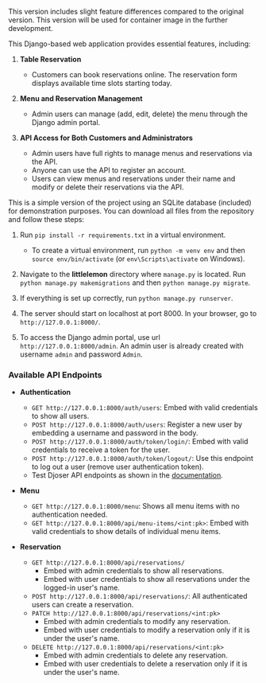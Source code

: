 This version includes slight feature differences compared to the original version. This version will be used for container image in the further development. 

This Django-based web application provides essential features, including:

1. **Table Reservation**
   - Customers can book reservations online. The reservation form displays available time slots starting today.

2. **Menu and Reservation Management**
   - Admin users can manage (add, edit, delete) the menu through the Django admin portal.

3. **API Access for Both Customers and Administrators**
   - Admin users have full rights to manage menus and reservations via the API.
   - Anyone can use the API to register an account.
   - Users can view menus and reservations under their name and modify or delete their reservations via the API.

This is a simple version of the project using an SQLite database (included) for demonstration purposes. You can download all files from the repository and follow these steps:

1. Run `pip install -r requirements.txt` in a virtual environment.
   - To create a virtual environment, run `python -m venv env` and then `source env/bin/activate` (or `env\Scripts\activate` on Windows).

2. Navigate to the **littlelemon** directory where `manage.py` is located. Run `python manage.py makemigrations` and then `python manage.py migrate`.

3. If everything is set up correctly, run `python manage.py runserver`.

4. The server should start on localhost at port 8000. In your browser, go to `http://127.0.0.1:8000/`.
   
5. To access the Django admin portal, use url `http://127.0.0.1:8000/admin`. An admin user is already created with username `admin` and password `Admin`.
   
### Available API Endpoints

- **Authentication**
  - `GET http://127.0.0.1:8000/auth/users`: Embed with valid credentials to show all users.
  - `POST http://127.0.0.1:8000/auth/users`: Register a new user by embedding a username and password in the body.
  - `POST http://127.0.0.1:8000/auth/token/login/`: Embed with valid credentials to receive a token for the user.
  - `POST http://127.0.0.1:8000/auth/token/logout/`: Use this endpoint to log out a user (remove user authentication token).
  - Test Djoser API endpoints as shown in the [documentation](https://djoser.readthedocs.io/en/latest/getting_started.html).

- **Menu**
  - `GET http://127.0.0.1:8000/menu`: Shows all menu items with no authentication needed.
  - `GET http://127.0.0.1:8000/api/menu-items/<int:pk>`: Embed with valid credentials to show details of individual menu items.

- **Reservation**
  - `GET http://127.0.0.1:8000/api/reservations/`
    - Embed with admin credentials to show all reservations.
    - Embed with user credentials to show all reservations under the logged-in user's name.
  - `POST http://127.0.0.1:8000/api/reservations/`: All authenticated users can create a reservation.
  - `PATCH http://127.0.0.1:8000/api/reservations/<int:pk>`
    - Embed with admin credentials to modify any reservation.
    - Embed with user credentials to modify a reservation only if it is under the user's name.
  - `DELETE http://127.0.0.1:8000/api/reservations/<int:pk>`
    - Embed with admin credentials to delete any reservation.
    - Embed with user credentials to delete a reservation only if it is under the user's name.